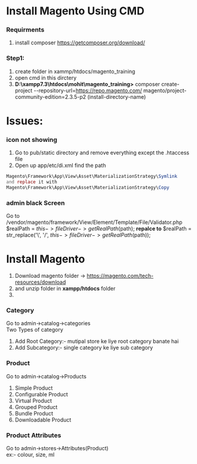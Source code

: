 # Install Magento Using CMD

### Requirments
1. install composer  https://getcomposer.org/download/

### Step1:
1. create folder in xammp/htdocs/magento_training
2. open cmd in this dirctery
3. __D:\xampp7.3\htdocs\mohit\magento_training>__ composer create-project --repository-url=https://repo.magento.com/ magento/project-community-edition=2.3.5-p2 (install-directory-name)

# Issues:
### icon not showing
1. Go to pub/static directory and remove everything except the .htaccess file
2. Open up app/etc/di.xml find the path
```php
Magento\Framework\App\View\Asset\MaterializationStrategy\Symlink
and replace it with
Magento\Framework\App\View\Asset\MaterializationStrategy\Copy
```
### admin black Screen
Go to /vendor/magento/framework/View/Element/Template/File/Validator.php<br>
$realPath = $this->fileDriver->getRealPath($path); __repalce to__ $realPath = str_replace('\\', '/', $this->fileDriver->getRealPath($path));


# Install Magento
1. Download magento folder -> https://magento.com/tech-resources/download
2. and unzip folder in __xampp/htdocs__ folder 
3. 

### Category
Go to admin->catalog->categories<br>
Two Types of category<br>
1. Add Root Category:- mutipal store ke liye root category banate hai
2. Add Subcategory:- single category ke liye sub category

### Product
Go to admin->catalog->Products<br>
1. Simple Product
2. Configurable Product
3. Virtual Product
4. Grouped Product
5. Bundle Product
6. Downloadable Product

### Product Attributes
Go to admin->stores->Attributes(Product)<br>
ex:- colour, size, ml


